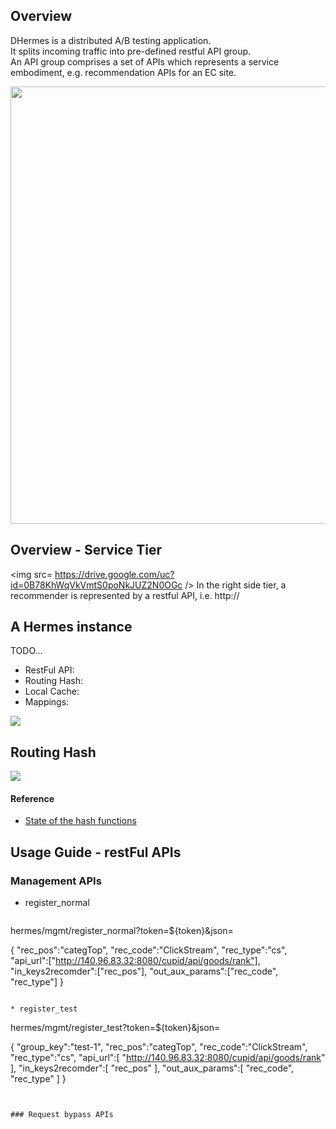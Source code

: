 ## Overview
DHermes is a distributed A/B testing application.  
It splits incoming traffic into pre-defined restful API group.  
An API group comprises a set of APIs which represents a service embodiment, e.g. recommendation APIs for an EC site.

<img src="https://drive.google.com/uc?id=0B78KhWqVkVmtNnZidTZLZkdPY2s" width=700/>

## Overview - Service Tier
<img src= https://drive.google.com/uc?id=0B78KhWqVkVmtS0poNkJUZ2N0OGc />
In the right side tier, a recommender is represented by a restful API, i.e. http://

## A Hermes instance
TODO...
* RestFul API:
* Routing Hash:
* Local Cache:
* Mappings:

![](https://drive.google.com/uc?id=0B78KhWqVkVmtbngtQUF3U0ltS3M)

## Routing Hash
![](https://drive.google.com/uc?id=0B78KhWqVkVmteWQ0YXJHdTliQ2M)

#### Reference
* [State of the hash functions](http://blog.reverberate.org/2012/01/state-of-hash-functions-2012.html)

## Usage Guide - restFul APIs
### Management APIs 
* register_normal  
  ```
hermes/mgmt/register_normal?token=${token}&json=

{
  "rec_pos":"categTop",
  "rec_code":"ClickStream",
  "rec_type":"cs",
  "api_url":["http://140.96.83.32:8080/cupid/api/goods/rank"],
  "in_keys2recomder":["rec_pos"],
  "out_aux_params":["rec_code", "rec_type"]
}
```

* register_test  
  ```
hermes/mgmt/register_test?token=${token}&json=

{
  "group_key":"test-1",
  "rec_pos":"categTop",
  "rec_code":"ClickStream",
  "rec_type":"cs",
  "api_url":[
      "http://140.96.83.32:8080/cupid/api/goods/rank"
  ],
  "in_keys2recomder":[
      "rec_pos"
  ],
  "out_aux_params":[
      "rec_code",
      "rec_type"
  ]
}
```


### Request bypass APIs

